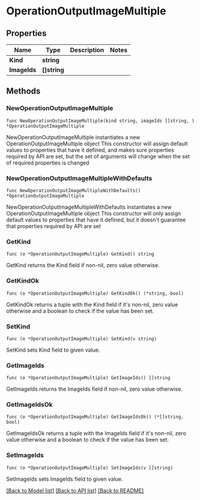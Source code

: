 # OperationOutputImageMultiple

## Properties

Name | Type | Description | Notes
------------ | ------------- | ------------- | -------------
**Kind** | **string** |  | 
**ImageIds** | **[]string** |  | 

## Methods

### NewOperationOutputImageMultiple

`func NewOperationOutputImageMultiple(kind string, imageIds []string, ) *OperationOutputImageMultiple`

NewOperationOutputImageMultiple instantiates a new OperationOutputImageMultiple object
This constructor will assign default values to properties that have it defined,
and makes sure properties required by API are set, but the set of arguments
will change when the set of required properties is changed

### NewOperationOutputImageMultipleWithDefaults

`func NewOperationOutputImageMultipleWithDefaults() *OperationOutputImageMultiple`

NewOperationOutputImageMultipleWithDefaults instantiates a new OperationOutputImageMultiple object
This constructor will only assign default values to properties that have it defined,
but it doesn't guarantee that properties required by API are set

### GetKind

`func (o *OperationOutputImageMultiple) GetKind() string`

GetKind returns the Kind field if non-nil, zero value otherwise.

### GetKindOk

`func (o *OperationOutputImageMultiple) GetKindOk() (*string, bool)`

GetKindOk returns a tuple with the Kind field if it's non-nil, zero value otherwise
and a boolean to check if the value has been set.

### SetKind

`func (o *OperationOutputImageMultiple) SetKind(v string)`

SetKind sets Kind field to given value.


### GetImageIds

`func (o *OperationOutputImageMultiple) GetImageIds() []string`

GetImageIds returns the ImageIds field if non-nil, zero value otherwise.

### GetImageIdsOk

`func (o *OperationOutputImageMultiple) GetImageIdsOk() (*[]string, bool)`

GetImageIdsOk returns a tuple with the ImageIds field if it's non-nil, zero value otherwise
and a boolean to check if the value has been set.

### SetImageIds

`func (o *OperationOutputImageMultiple) SetImageIds(v []string)`

SetImageIds sets ImageIds field to given value.



[[Back to Model list]](../README.md#documentation-for-models) [[Back to API list]](../README.md#documentation-for-api-endpoints) [[Back to README]](../README.md)


